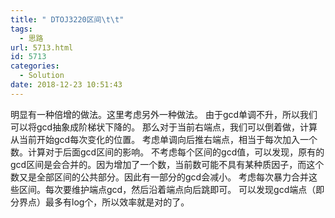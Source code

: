 ```yaml
---
title: " DTOJ3220区间\t\t"
tags:
  - 思路
url: 5713.html
id: 5713
categories:
  - Solution
date: 2018-12-23 10:51:43
---
```


明显有一种倍增的做法。这里考虑另外一种做法。 由于gcd单调不升，所以我们可以将gcd抽象成阶梯状下降的。 那么对于当前右端点，我们可以倒着做，计算从当前开始gcd每次变化的位置。 考虑单调向后推右端点，相当于每次加入一个数。计算对于后面gcd区间的影响。 不考虑每个区间的gcd值，可以发现，原有的gcd区间是会合并的。因为增加了一个数，当前数可能不具有某种质因子，而这个数又是全部区间的公共部分。因此有一部分的gcd会减小。 考虑每次暴力合并这些区间。每次要维护端点gcd，然后沿着端点向后跳即可。 可以发现gcd端点（即分界点）最多有log个，所以效率就是对的了。